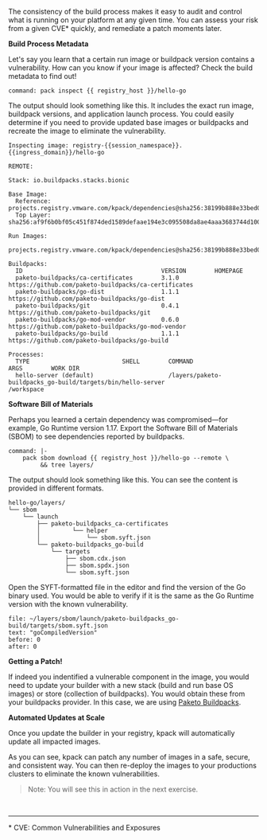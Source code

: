 The consistency of the build process makes it easy to audit and control what is running on your platform at any given time.
You can assess your risk from a given CVE* quickly, and remediate a patch moments later.

**Build Process Metadata**

Let's say you learn that a certain run image or buildpack version contains a vulnerability.
How can you know if your image is affected?
Check the build metadata to find out!
```terminal:execute
command: pack inspect {{ registry_host }}/hello-go
```

The output should look something like this.
It includes the exact run image, buildpack versions, and application launch process.
You could easily determine if you need to provide updated base images or buildpacks and recreate the image to eliminate the vulnerability.

```shell
Inspecting image: registry-{{session_namespace}}.{{ingress_domain}}/hello-go

REMOTE:

Stack: io.buildpacks.stacks.bionic

Base Image:
  Reference: projects.registry.vmware.com/kpack/dependencies@sha256:38199b888e33bed03b98bfed20a091733f502c33ced1a6660ed5c92ed82308ea
  Top Layer: sha256:af9f6b0bf05c451f874ded1589defaae194e3c095508da8ae4aaa3683744d100

Run Images:
  projects.registry.vmware.com/kpack/dependencies@sha256:38199b888e33bed03b98bfed20a091733f502c33ced1a6660ed5c92ed82308ea

Buildpacks:
  ID                                       VERSION        HOMEPAGE
  paketo-buildpacks/ca-certificates        3.1.0          https://github.com/paketo-buildpacks/ca-certificates
  paketo-buildpacks/go-dist                1.1.1          https://github.com/paketo-buildpacks/go-dist
  paketo-buildpacks/git                    0.4.1          https://github.com/paketo-buildpacks/git
  paketo-buildpacks/go-mod-vendor          0.6.0          https://github.com/paketo-buildpacks/go-mod-vendor
  paketo-buildpacks/go-build               1.1.1          https://github.com/paketo-buildpacks/go-build

Processes:
  TYPE                          SHELL        COMMAND                                                            ARGS        WORK DIR
  hello-server (default)                     /layers/paketo-buildpacks_go-build/targets/bin/hello-server                    /workspace
```

**Software Bill of Materials**

Perhaps you learned a certain dependency was compromised—for example, Go Runtime version 1.17.
Export the Software Bill of Materials (SBOM) to see dependencies reported by buildpacks.
```terminal:execute
command: |-
    pack sbom download {{ registry_host }}/hello-go --remote \
         && tree layers/
```

The output should look something like this.
You can see the content is provided in different formats.
```shell
hello-go/layers/
└── sbom
    └── launch
        ├── paketo-buildpacks_ca-certificates
        │         └── helper
        │             └── sbom.syft.json
        └── paketo-buildpacks_go-build
            └── targets
                ├── sbom.cdx.json
                ├── sbom.spdx.json
                └── sbom.syft.json
```

Open the SYFT-formatted file in the editor and find the version of the Go binary used.
You would be able to verify if it is the same as the Go Runtime version with the known vulnerability.
```editor:select-matching-text
file: ~/layers/sbom/launch/paketo-buildpacks_go-build/targets/sbom.syft.json
text: "goCompiledVersion"
before: 0
after: 0
```

**Getting a Patch!**

If indeed you indentified a vulnerable component in the image, you would need to update your builder with a new stack (build and run base OS images) or store (collection of buildpacks).
You would obtain these from your buildpacks provider.
In this case, we are using [Paketo Buildpacks](paketio.io).

**Automated Updates at Scale**

Once you update the builder in your registry, kpack will automatically update all impacted images.

As you can see, kpack can patch any number of images in a safe, secure, and consistent way. You can then re-deploy the images to your productions clusters to eliminate the known vulnerabilities.

> Note: You will see this in action in the next exercise.

<br>
<hr/>
 * CVE: Common Vulnerabilities and Exposures
